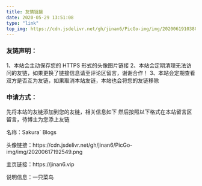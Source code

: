 ```yaml
---
title: 友情链接
date: 2020-05-29 13:51:08
type: "link"
top_img: https://cdn.jsdelivr.net/gh/jinan6/PicGo-img/img/20200619103803.jpg
---
```


### 友链声明：

1、本站会主动保存您的 HTTPS 形式的头像图片链接
2、本站会定期清理无法访问的友链，如果更换了链接信息请至评论区留言，谢谢合作！
3、本站会定期查看双方是否互为友链，如果取消本站友链，本站也会将您的友链移除

### 申请方式：

先将本站的友链添加到您的友链，相关信息如下
然后按照以下格式在本站留言区留言，待博主为您添上友链

<div class='tip info faa-horizontal animated'>    <p>名称：Sakura` Blogs<p>
    <p>头像链接：https://cdn.jsdelivr.net/gh/jinan6/PicGo-img/img/20200617192549.png</p>
    <p>主页链接：https://jinan6.vip</p>
    <p>说明信息：一只菜鸟</p>
</div>